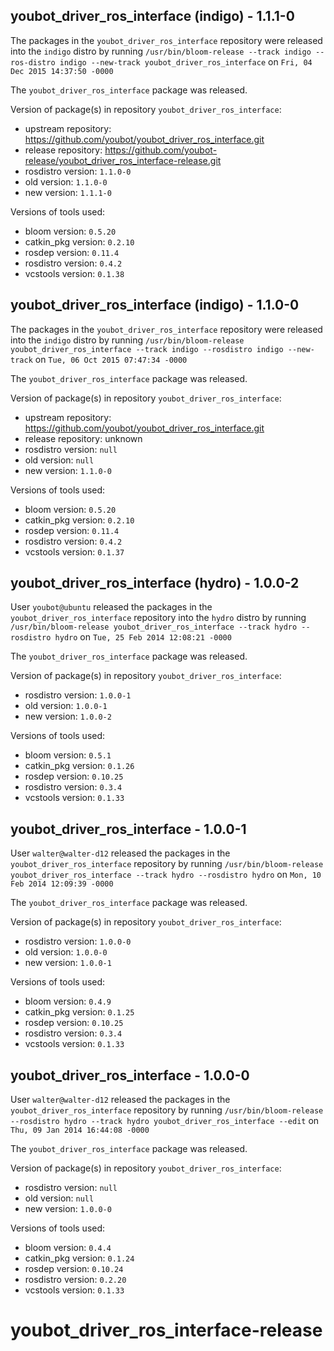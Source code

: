 ## youbot_driver_ros_interface (indigo) - 1.1.1-0

The packages in the `youbot_driver_ros_interface` repository were released into the `indigo` distro by running `/usr/bin/bloom-release --track indigo --ros-distro indigo --new-track youbot_driver_ros_interface` on `Fri, 04 Dec 2015 14:37:50 -0000`

The `youbot_driver_ros_interface` package was released.

Version of package(s) in repository `youbot_driver_ros_interface`:
- upstream repository: https://github.com/youbot/youbot_driver_ros_interface.git
- release repository: https://github.com/youbot-release/youbot_driver_ros_interface-release.git
- rosdistro version: `1.1.0-0`
- old version: `1.1.0-0`
- new version: `1.1.1-0`

Versions of tools used:
- bloom version: `0.5.20`
- catkin_pkg version: `0.2.10`
- rosdep version: `0.11.4`
- rosdistro version: `0.4.2`
- vcstools version: `0.1.38`


## youbot_driver_ros_interface (indigo) - 1.1.0-0

The packages in the `youbot_driver_ros_interface` repository were released into the `indigo` distro by running `/usr/bin/bloom-release youbot_driver_ros_interface --track indigo --rosdistro indigo --new-track` on `Tue, 06 Oct 2015 07:47:34 -0000`

The `youbot_driver_ros_interface` package was released.

Version of package(s) in repository `youbot_driver_ros_interface`:
- upstream repository: https://github.com/youbot/youbot_driver_ros_interface.git
- release repository: unknown
- rosdistro version: `null`
- old version: `null`
- new version: `1.1.0-0`

Versions of tools used:
- bloom version: `0.5.20`
- catkin_pkg version: `0.2.10`
- rosdep version: `0.11.4`
- rosdistro version: `0.4.2`
- vcstools version: `0.1.37`


## youbot_driver_ros_interface (hydro) - 1.0.0-2

User `youbot@ubuntu` released the packages in the `youbot_driver_ros_interface` repository into the `hydro` distro by running `/usr/bin/bloom-release youbot_driver_ros_interface --track hydro --rosdistro hydro` on `Tue, 25 Feb 2014 12:08:21 -0000`

The `youbot_driver_ros_interface` package was released.

Version of package(s) in repository `youbot_driver_ros_interface`:
- rosdistro version: `1.0.0-1`
- old version: `1.0.0-1`
- new version: `1.0.0-2`

Versions of tools used:
- bloom version: `0.5.1`
- catkin_pkg version: `0.1.26`
- rosdep version: `0.10.25`
- rosdistro version: `0.3.4`
- vcstools version: `0.1.33`


## youbot_driver_ros_interface - 1.0.0-1

User `walter@walter-d12` released the packages in the `youbot_driver_ros_interface` repository by running `/usr/bin/bloom-release youbot_driver_ros_interface --track hydro --rosdistro hydro` on `Mon, 10 Feb 2014 12:09:39 -0000`

The `youbot_driver_ros_interface` package was released.

Version of package(s) in repository `youbot_driver_ros_interface`:
- rosdistro version: `1.0.0-0`
- old version: `1.0.0-0`
- new version: `1.0.0-1`

Versions of tools used:
- bloom version: `0.4.9`
- catkin_pkg version: `0.1.25`
- rosdep version: `0.10.25`
- rosdistro version: `0.3.4`
- vcstools version: `0.1.33`


## youbot_driver_ros_interface - 1.0.0-0

User `walter@walter-d12` released the packages in the `youbot_driver_ros_interface` repository by running `/usr/bin/bloom-release --rosdistro hydro --track hydro youbot_driver_ros_interface --edit` on `Thu, 09 Jan 2014 16:44:08 -0000`

The `youbot_driver_ros_interface` package was released.

Version of package(s) in repository `youbot_driver_ros_interface`:
- rosdistro version: `null`
- old version: `null`
- new version: `1.0.0-0`

Versions of tools used:
- bloom version: `0.4.4`
- catkin_pkg version: `0.1.24`
- rosdep version: `0.10.24`
- rosdistro version: `0.2.20`
- vcstools version: `0.1.33`


youbot_driver_ros_interface-release
===================================
